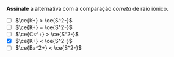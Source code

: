 **Assinale** a alternativa com a comparação *correta* de raio iônico.

- [ ] $\ce{K+} > \ce{S^2-}$  
- [ ] $\ce{K+} = \ce{S^2-}$
- [ ] $\ce{Cs^+} > \ce{S^2-}$ 
- [x] $\ce{K+} < \ce{S^2-}$  
- [ ] $\ce{Ba^2+} < \ce{S^2-}$  
